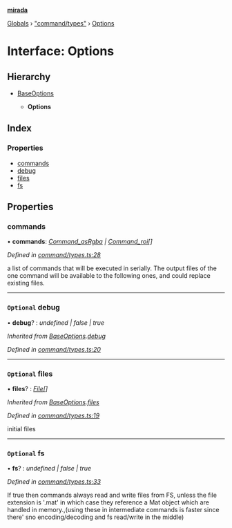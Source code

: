 **[mirada](../README.md)**

[Globals](../README.md) › ["command/types"](../modules/_command_types_.md) › [Options](_command_types_.options.md)

# Interface: Options

## Hierarchy

* [BaseOptions](_command_types_.baseoptions.md)

  * **Options**

## Index

### Properties

* [commands](_command_types_.options.md#commands)
* [debug](_command_types_.options.md#optional-debug)
* [files](_command_types_.options.md#optional-files)
* [fs](_command_types_.options.md#optional-fs)

## Properties

###  commands

• **commands**: *[Command_asRgba](_command_handlers_.command_asrgba.md) | [Command_roi](_command_handlers_.command_roi.md)[]*

*Defined in [command/types.ts:28](https://github.com/cancerberoSgx/mirada/blob/eecc091/mirada/src/command/types.ts#L28)*

a list of commands that will be executed in serially. The output files of the one command will be
available to the following ones, and could replace existing files.

___

### `Optional` debug

• **debug**? : *undefined | false | true*

*Inherited from [BaseOptions](_command_types_.baseoptions.md).[debug](_command_types_.baseoptions.md#optional-debug)*

*Defined in [command/types.ts:20](https://github.com/cancerberoSgx/mirada/blob/eecc091/mirada/src/command/types.ts#L20)*

___

### `Optional` files

• **files**? : *[File](../classes/_file_.file.md)[]*

*Inherited from [BaseOptions](_command_types_.baseoptions.md).[files](_command_types_.baseoptions.md#optional-files)*

*Defined in [command/types.ts:19](https://github.com/cancerberoSgx/mirada/blob/eecc091/mirada/src/command/types.ts#L19)*

initial files

___

### `Optional` fs

• **fs**? : *undefined | false | true*

*Defined in [command/types.ts:33](https://github.com/cancerberoSgx/mirada/blob/eecc091/mirada/src/command/types.ts#L33)*

If true then commands always read and write files from FS, unless the file extension is '.mat' in which
case they reference a Mat object which are handled in memory.,(using these in intermediate commands is
faster since there' sno encoding/decoding and fs read/write in the middle)
